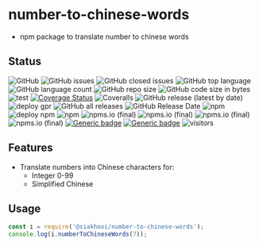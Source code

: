# number-to-chinese-words

- npm package to translate number to chinese words

## Status

![GitHub](https://img.shields.io/github/license/siakhooi/ts-number-to-chinese-words)
![GitHub issues](https://img.shields.io/github/issues/siakhooi/ts-number-to-chinese-words)
![GitHub closed issues](https://img.shields.io/github/issues-closed/siakhooi/ts-number-to-chinese-words)
![GitHub top language](https://img.shields.io/github/languages/top/siakhooi/ts-number-to-chinese-words)
![GitHub language count](https://img.shields.io/github/languages/count/siakhooi/ts-number-to-chinese-words)
![GitHub repo size](https://img.shields.io/github/repo-size/siakhooi/ts-number-to-chinese-words)
![GitHub code size in bytes](https://img.shields.io/github/languages/code-size/siakhooi/ts-number-to-chinese-words)
![test](https://github.com/siakhooi/ts-number-to-chinese-words/actions/workflows/test-jest-main-with-coveralls.yml/badge.svg)
[![Coverage Status](https://coveralls.io/repos/github/siakhooi/ts-number-to-chinese-words/badge.svg?branch=main)](https://coveralls.io/github/siakhooi/ts-number-to-chinese-words?branch=main)
![Coveralls](https://img.shields.io/coveralls/github/siakhooi/ts-number-to-chinese-words)
![GitHub release (latest by date)](https://img.shields.io/github/v/release/siakhooi/ts-number-to-chinese-words?label=GPR%20release)
![deploy gpr](https://github.com/siakhooi/ts-number-to-chinese-words/actions/workflows/publish-gpr.yml/badge.svg)
![GitHub all releases](https://img.shields.io/github/downloads/siakhooi/ts-number-to-chinese-words/total?color=33cb56)
![GitHub Release Date](https://img.shields.io/github/release-date/siakhooi/ts-number-to-chinese-words)
![npm](https://img.shields.io/npm/v/@siakhooi/number-to-chinese-words?color=0e7fc0&label=NPM%20release)
![deploy npm](https://github.com/siakhooi/ts-number-to-chinese-words/actions/workflows/publish-npm.yml/badge.svg)
![npm](https://img.shields.io/npm/dt/@siakhooi/number-to-chinese-words)
![npms.io (final)](https://img.shields.io/npms-io/final-score/@siakhooi/number-to-chinese-words)
![npms.io (final)](https://img.shields.io/npms-io/maintenance-score/@siakhooi/number-to-chinese-words)
![npms.io (final)](https://img.shields.io/npms-io/quality-score/@siakhooi/number-to-chinese-words)
![npms.io (final)](https://img.shields.io/npms-io/popularity-score/@siakhooi/number-to-chinese-words)
[![Generic badge](https://img.shields.io/badge/Funding-BuyMeACoffee-33cb56.svg)](https://www.buymeacoffee.com/siakhooi)
[![Generic badge](https://img.shields.io/badge/Funding-Ko%20Fi-33cb56.svg)](https://ko-fi.com/siakhooi)
![visitors](https://visitor-badge.glitch.me/badge?page_id=siakhooi.number-to-chinese-words&left_color=grey&right_color=#33cb56)

## Features

- Translate numbers into Chinese characters for:
  - Integer 0-99
  - Simplified Chinese

## Usage

```javascript
const i = require('@siakhooi/number-to-chinese-words');
console.log(i.numberToChineseWords(7));
```
